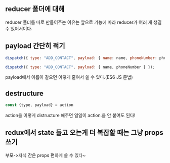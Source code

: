 ## reducer 폴더에 대해
reducer 폴더를 따로 만들어주는 이유는 앞으로 기능에 따라 reducer가 여러 개 생길 수 있어서이다.  

## payload 간단히 적기
```js
dispatch({ type: "ADD_CONTACT", payload: { name: name, phoneNumber: phoneNumber } });
```

```js
dispatch({ type: "ADD_CONTACT", payload: { name, phoneNumber } });
```

payload에서 이름이 같으면 이렇게 줄여서 쓸 수 있다.(ES6 JS 문법)

## destructure
```js
const {type, payload} = action
```
action을 이렇게 distructure 해주면 일일이 action.을 안 붙여도 된다!

## redux에서 state 들고 오는게 더 복잡할 때는 그냥 props 쓰기
부모->자식 간은 props 편하게 쓸 수 있다~
